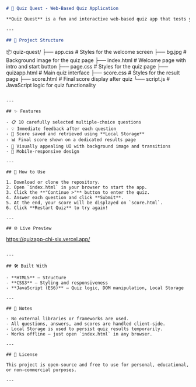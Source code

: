 
```markdown
# 🎯 Quiz Quest - Web-Based Quiz Application

**Quiz Quest** is a fun and interactive web-based quiz app that tests your knowledge of HTML, CSS, and JavaScript. It includes a welcome screen, a multiple-choice quiz interface, and a final score page — all built using **pure HTML, CSS, and JavaScript**, with no frameworks or backend required.

---

## 📁 Project Structure

```

📦 quiz-quest/
├── app.css           # Styles for the welcome screen
├── bg.jpg            # Background image for the quiz page
├── index.html        # Welcome page with intro and start button
├── page.css          # Styles for the quiz page
├── quizapp.html      # Main quiz interface
├── score.css         # Styles for the result page
├── score.html        # Final score display after quiz
└── script.js         # JavaScript logic for quiz functionality

```

---

## ✨ Features

- 📋 10 carefully selected multiple-choice questions
- 💡 Immediate feedback after each question
- 💾 Score saved and retrieved using **Local Storage**
- 📊 Final score shown on a dedicated results page
- 🎨 Visually appealing UI with background image and transitions
- 📱 Mobile-responsive design

---

## 🚀 How to Use

1. Download or clone the repository.
2. Open `index.html` in your browser to start the app.
3. Click the **"Continue >"** button to enter the quiz.
4. Answer each question and click **Submit**.
5. At the end, your score will be displayed on `score.html`.
6. Click **Restart Quiz** to try again!

---

## 🌐 Live Preview

```

https://quizapp-chi-six.vercel.app/

```

---

## 🛠️ Built With

- **HTML5** – Structure
- **CSS3** – Styling and responsiveness
- **JavaScript (ES6)** – Quiz logic, DOM manipulation, Local Storage

---

## 📌 Notes

- No external libraries or frameworks are used.
- All questions, answers, and scores are handled client-side.
- Local Storage is used to persist quiz results temporarily.
- Works offline — just open `index.html` in any browser.

---

## 📄 License

This project is open-source and free to use for personal, educational, or non-commercial purposes.

---


```

